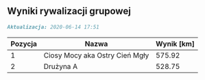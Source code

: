 ## Wyniki rywalizacji grupowej

```markdown
Aktualizacja: 2020-06-14 17:51
```

Pozycja | Nazwa | Wynik [km] |
------------ | -------------  | -------------
 1 |Ciosy Mocy aka Ostry Cień Mgły | 575.92 
 2 |Drużyna A | 528.75